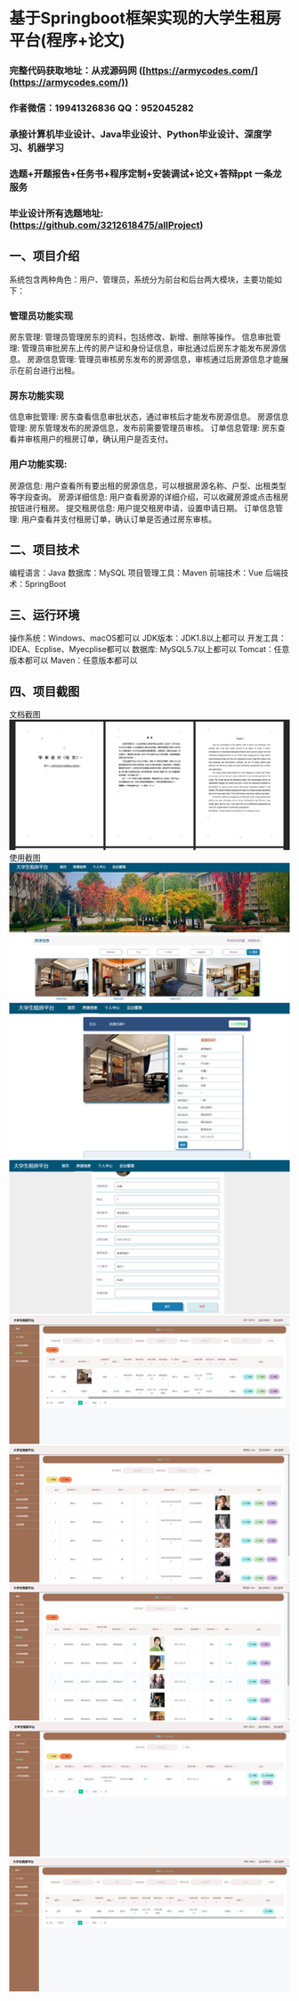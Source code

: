 基于Springboot框架实现的大学生租房平台(程序+论文)
=
###  完整代码获取地址：从戎源码网 ([https://armycodes.com/](https://armycodes.com/))
###  作者微信：19941326836  QQ：952045282 
###  承接计算机毕业设计、Java毕业设计、Python毕业设计、深度学习、机器学习
###  选题+开题报告+任务书+程序定制+安装调试+论文+答辩ppt 一条龙服务
###  毕业设计所有选题地址:(https://github.com/3212618475/allProject)


一、项目介绍
---
系统包含两种角色：用户、管理员，系统分为前台和后台两大模块，主要功能如下：

### 管理员功能实现

房东管理: 管理员管理房东的资料，包括修改、新增、删除等操作。
信息审批管理: 管理员审批房东上传的房产证和身份证信息，审批通过后房东才能发布房源信息。
房源信息管理: 管理员审核房东发布的房源信息，审核通过后房源信息才能展示在前台进行出租。
### 房东功能实现
信息审批管理: 房东查看信息审批状态，通过审核后才能发布房源信息。
房源信息管理: 房东管理发布的房源信息，发布前需要管理员审核。
订单信息管理: 房东查看并审核用户的租房订单，确认用户是否支付。
### 用户功能实现:
房源信息: 用户查看所有要出租的房源信息，可以根据房源名称、户型、出租类型等字段查询。
房源详细信息: 用户查看房源的详细介绍，可以收藏房源或点击租房按钮进行租房。
提交租房信息: 用户提交租房申请，设置申请日期。
订单信息管理: 用户查看并支付租房订单，确认订单是否通过房东审核。

二、项目技术
---
编程语言：Java
数据库：MySQL
项目管理工具：Maven
前端技术：Vue
后端技术：SpringBoot

三、运行环境
---
操作系统：Windows、macOS都可以
JDK版本：JDK1.8以上都可以
开发工具：IDEA、Ecplise、Myecplise都可以
数据库: MySQL5.7以上都可以
Tomcat：任意版本都可以
Maven：任意版本都可以

四、项目截图
---
文档截图
![](limage/2.png)
使用截图
![](image/1.png)
![](image/2.png)
![](image/3.png)
![](image/4.png)
![](image/5.png)
![](image/6.png)
![](image/7.png)
![](image/8.png)
